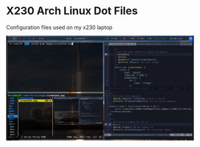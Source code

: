 # X230 Arch Linux Dot Files

Configuration files used on my x230 laptop

![Desktop Screenshot](https://raw.githubusercontent.com/ferrao/x230-dot-files/master/screenshot.png)
